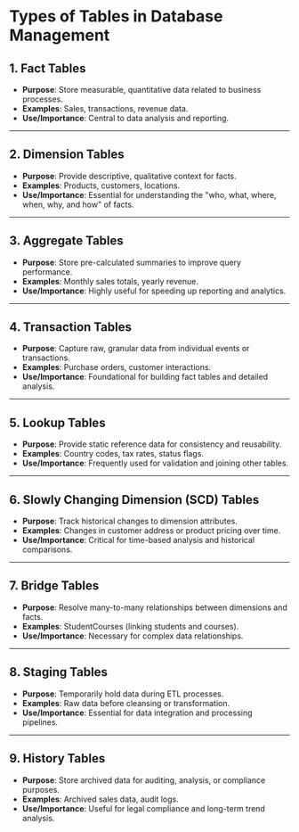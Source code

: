 # Types of Tables in Database Management

## 1. Fact Tables
- **Purpose**: Store measurable, quantitative data related to business processes.
- **Examples**: Sales, transactions, revenue data.
- **Use/Importance**: Central to data analysis and reporting.

---

## 2. Dimension Tables
- **Purpose**: Provide descriptive, qualitative context for facts.
- **Examples**: Products, customers, locations.
- **Use/Importance**: Essential for understanding the "who, what, where, when, why, and how" of facts.

---

## 3. Aggregate Tables
- **Purpose**: Store pre-calculated summaries to improve query performance.
- **Examples**: Monthly sales totals, yearly revenue.
- **Use/Importance**: Highly useful for speeding up reporting and analytics.

---

## 4. Transaction Tables
- **Purpose**: Capture raw, granular data from individual events or transactions.
- **Examples**: Purchase orders, customer interactions.
- **Use/Importance**: Foundational for building fact tables and detailed analysis.

---

## 5. Lookup Tables
- **Purpose**: Provide static reference data for consistency and reusability.
- **Examples**: Country codes, tax rates, status flags.
- **Use/Importance**: Frequently used for validation and joining other tables.

---

## 6. Slowly Changing Dimension (SCD) Tables
- **Purpose**: Track historical changes to dimension attributes.
- **Examples**: Changes in customer address or product pricing over time.
- **Use/Importance**: Critical for time-based analysis and historical comparisons.

---

## 7. Bridge Tables
- **Purpose**: Resolve many-to-many relationships between dimensions and facts.
- **Examples**: StudentCourses (linking students and courses).
- **Use/Importance**: Necessary for complex data relationships.

---

## 8. Staging Tables
- **Purpose**: Temporarily hold data during ETL processes.
- **Examples**: Raw data before cleansing or transformation.
- **Use/Importance**: Essential for data integration and processing pipelines.

---

## 9. History Tables
- **Purpose**: Store archived data for auditing, analysis, or compliance purposes.
- **Examples**: Archived sales data, audit logs.
- **Use/Importance**: Useful for legal compliance and long-term trend analysis.

